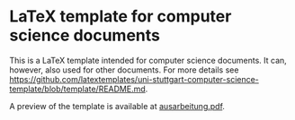 ---
---
# LaTeX template for computer science documents

This is a LaTeX template intended for computer science documents.
It can, however, also used for other documents.
For more details see <https://github.com/latextemplates/uni-stuttgart-computer-science-template/blob/template/README.md>.

A preview of the template is available at [ausarbeitung.pdf](ausarbeitung.pdf).
